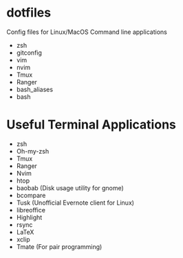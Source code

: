 # dotfiles
Config files for Linux/MacOS Command line applications

- zsh
- gitconfig
- vim
- nvim
- Tmux
- Ranger
- bash\_aliases
- bash

# Useful Terminal Applications

- zsh
- Oh-my-zsh
- Tmux
- Ranger
- Nvim
- htop
- baobab (Disk usage utility for gnome)
- bcompare
- Tusk (Unofficial Evernote client for Linux)
- libreoffice
- Highlight
- rsync
- LaTeX
- xclip
- Tmate (For pair programming)
